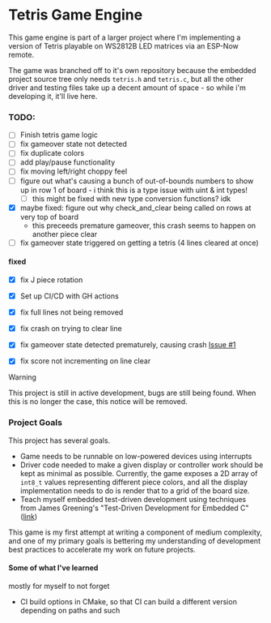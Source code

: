 # Tetris Game Engine

This game engine is part of a larger project where I'm implementing a version of Tetris playable on WS2812B LED matrices via an ESP-Now remote. 

The game was branched off to it's own repository because the embedded project source tree only needs `tetris.h` and `tetris.c`, but all the other driver and testing files take up a decent amount of space - so while i'm developing it, it'll live here. 

### TODO:
* [ ] Finish tetris game logic
* [ ] fix gameover state not detected
* [ ] fix duplicate colors
* [ ] add play/pause functionality
* [ ] fix moving left/right choppy feel
* [ ] figure out what's causing a bunch of out-of-bounds numbers to show up in row 1 of board - i think this is a type issue with uint & int types!
    * [ ] this might be fixed with new type conversion functions? idk
* [X] maybe fixed: figure out why check_and_clear being called on rows at very top of board
    * this preceeds premature gameover, this crash seems to happen on another piece clear
* [ ] fix gameover state triggered on getting a tetris (4 lines cleared at once)

#### fixed
* [X] fix J piece rotation
* [X] Set up CI/CD with GH actions
* [X] fix full lines not being removed
* [X] fix crash on trying to clear line
* [X] fix gameover state detected prematurely, causing crash [Issue #1](https://github.com/0xjmux/tetris/issues/1)
* [X] fix score not incrementing on line clear


> [!WARNING]
> This project is still in active development, bugs are still being found. When this is no longer the case, this notice will be removed. 


### Project Goals
This project has several goals. 
* Game needs to be runnable on low-powered devices using interrupts
* Driver code needed to make a given display or controller work should be kept as minimal as possible. Currently, the game exposes a 2D array of `int8_t` values representing different piece colors, and all the display implementation needs to do is render that to a grid of the board size. 
* Teach myself embedded test-driven development using techniques from James Greening's "Test-Driven Development for Embedded C" ([link](https://pragprog.com/titles/jgade/test-driven-development-for-embedded-c/))


This game is my first attempt at writing a component of medium complexity, and one of my primary goals is bettering my understanding of development best practices to accelerate my work on future projects. 


#### Some of what I've learned
mostly for myself to not forget
* CI build options in CMake, so that CI can build a different version depending on paths and such
